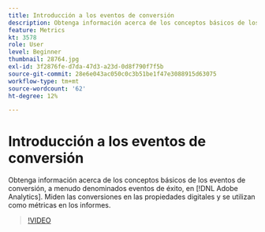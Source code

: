```yaml
---
title: Introducción a los eventos de conversión
description: Obtenga información acerca de los conceptos básicos de los eventos de conversión, a menudo denominados eventos de éxito, en Adobe Analytics. Miden las conversiones en las propiedades digitales y se utilizan como métricas en los informes.
feature: Metrics
kt: 3578
role: User
level: Beginner
thumbnail: 28764.jpg
exl-id: 3f2876fe-d7da-47d3-a23d-0d8f790f7f5b
source-git-commit: 28e6e043ac050c0c3b51be1f47e3088915d63075
workflow-type: tm+mt
source-wordcount: '62'
ht-degree: 12%

---
```


# Introducción a los eventos de conversión

Obtenga información acerca de los conceptos básicos de los eventos de conversión, a menudo denominados eventos de éxito, en [!DNL Adobe Analytics]. Miden las conversiones en las propiedades digitales y se utilizan como métricas en los informes.

>[!VIDEO](https://video.tv.adobe.com/v/31357/?quality=12&learn=on&captions=spa)
